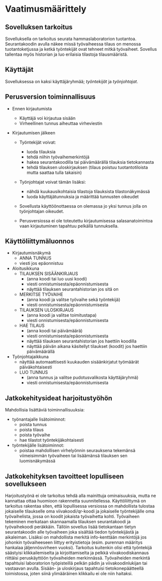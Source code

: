 # Vaatimusmäärittely

## Sovelluksen tarkoitus

Sovelluksella on tarkoitus seurata hammaslaboratorion tuotantoa. Seurantakoodin avulla näkee missä työvaiheessa tilaus on menossa tuotantoketjussa ja ketkä työntekijät ovat tehneet mitkä työvaiheet. Sovellus tallentaa myös historian ja luo erilaisia tilastoja tilausmääristä.

## Käyttäjät

Sovelluksessa on kaksi käyttäjäryhmää; *työntekijät* ja *työnjohtajat*. 

## Perusversion toiminnallisuus

- Ennen kirjautumista
  - Käyttäjä voi kirjautua sisään
  - Virheellinen tunnus aiheuttaa virheviestin

- Kirjautumisen jälkeen

  - Työntekijät voivat:
    - luoda tilauksia
    - tehdä niihin työvaihemerkintöjä
    - hakea seurantakoodilla tai päivämäärällä tilauksia tietokannasta
    - tehdä tilauksen uloskirjauksen (tilaus poistuu tuotantotiloista mutta saattaa tulla takaisin)

  - Työnjohtajat voivat tämän lisäksi:
    - nähdä kuukausikohtaisia tilastoja tilauksista tilastonäkymässä
    - luoda käyttäjätunnuksia ja määrittää tunnusten oikeudet
  
  - Sovellusta käyttöönottaessa on olemassa jo yksi tunnus jolla on työnjohtajan oikeudet.
  
  - Perusversiossa ei ole toteutettu kirjautumisessa salasanatoimintoa vaan kirjautuminen tapahtuu pelkällä tunnuksella.

## Käyttöliittymäluonnos

- Kirjautumisnäkymä
  - ANNA TUNNUS
  - viesti jos epäonnistuu
- Aloitusikkuna
  - TILAUKSEN SISÄÄNKIRJAUS
    - (anna koodi tai luo uusi koodi)
    - viesti onnistumisesta/epäonnistumisesta
    - näyttää tilauksen seurantahistorian jos sitä on
  - MERKITSE TYÖVAIHE
    - (anna koodi ja valitse työvaihe sekä työntekijä)
    - viesti onnistumisesta/epäonnistumisesta
  - TILAUKSEN ULOSKIRJAUS
    - (anna koodi ja valitse toimitustapa)
    - viesti onnistumisesta/epäonnistumisesta
  - HAE TILAUS
    - (anna koodi tai päivämäärä)
    - viesti onnistumisesta/epäonnistumisesta
    - näyttää tilauksen seurantahistorian jos haettiin koodilla
    - näyttää päivän aikana käsitellyt tilaukset (koodit) jos haettiin päivämäärällä
- Työnjohtajaikkuna
  - näyttää automaattisesti kuukauden sisäänkirjatut työmäärät päiväkohtaisesti
  - LUO TUNNUS
    - (anna tunnus ja valitse pudotusvalikosta käyttäjäryhmä)
    - viesti onnistumisesta/epäonnistumisesta
    
    
## Jatkokehitysideat harjoitustyöhön

Mahdollisia lisättäviä toiminnallisuuksia:
  - työnantajalle lisätoiminnot:
    - poista tunnus
    - poista tilaus
    - poista työvaihe
    - hae tilastot työntekijäkohtaisesti
  - työntekijälle lisätoiminnot:
    - poistaa mahdollisen virhelyönnin seurauksena tekemänsä viimeisimmän työvaiheen tai lisäämänsä tilauksen sen luomisnäkymässä
    

## Jatkokehityksen tavoitteet lopulliseen sovellukseen

Harjoitustyönä ei ole tarkoitus tehdä alla mainittuja ominaisuuksia, mutta ne kannattaa ottaa huomioon rakennetta suunnitellessa.
Käyttöliittymä on tarkoitus rakentaa siten, että lopullisessa versiossa on mahdollista tulostaa jokaiselle tilaukselle oma viivakoodi/qr-koodi ja jokaiselle työntekijälle oma työvaihelista, jossa on koodit jokaista työvaihetta kohti. Työvaiheen tekeminen merkataan skannaamalla tilauksen seurantakoodi ja työvaihekoodi peräkkäin. Tällöin sovellus lisää tietokantaan tietyn seurantakoodin alle työvaiheen joka sisältää tiedon työntekijästä ja aikaleiman. Lisäksi on mahdollista merkitä info-kenttään merkintöjä jos johonkin työvaiheeseen liittyy erityistietoja (esim. purennan määritys hankalaa jäljennösvirheen vuoksi). Tarkoitus kuitenkin olisi että työntekijä säästyisi klikkailemiselta ja kirjoittamiselta ja pelkkä viivakoodiskannaus riittäisi peruskäyttöön työvaiheiden merkinnässä. Työvaiheiden merkintä tapahtuisi laboratorion työpisteillä pelkän pädin ja viivakoodinlukijan tai vastaavan avulla.
Sisään- ja uloskirjaus tapahtuisi tietokonepäätteellä toimistossa, joten siinä ylimääräinen klikkailu ei ole niin haitaksi.

